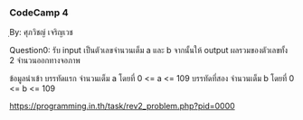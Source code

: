 ### CodeCamp 4 ###
ฺBy: ศุภวิชญ์ เจริญเวช

Question0: 
  รับ input เป็นตัวเลขจำนวนเต็ม a และ b จากนั้นให้ output ผลรวมของตัวเลขทั้ง 2 จำนวนออกทางจอภาพ

  ข้อมูลนำเข้า
  บรรทัดแรก จำนวนเต็ม a โดยที่ 0 <= a <= 109
  บรรทัดที่สอง จำนวนเต็ม b โดยที่ 0 <= b <= 109

  https://programming.in.th/task/rev2_problem.php?pid=0000